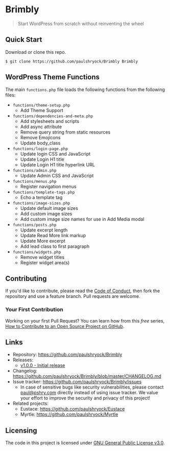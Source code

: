 # Brimbly
> Start WordPress from scratch without reinventing the wheel

## Quick Start

Download or clone this repo<!--  and open `index.html` -->.

```shell
$ git clone https://github.com/paulshryock/Brimbly Brimbly
```

## WordPress Theme Functions

The main `functions.php` file loads the following functions from the following files:

- `functions/theme-setup.php`
	- Add Theme Support
- `functions/dependencies-and-meta.php`
	- Add stylesheets and scripts
	- Add async attribute
	- Remove query string from static resources
	- Remove Emojicons
	- Update body_class
- `functions/login-page.php`
	- Update login CSS and JavaScript
	- Update Login H1 title
	- Update Login H1 title hyperlink URL
- `functions/admin.php`
	- Update Admin CSS and JavaScript
- `functions/menus.php`
	- Register navigation menus
- `functions/template-tags.php`
	- Echo a template tag
- `functions/image-sizes.php`
	- Update default image sizes
	- Add custom image sizes
	- Add custom image size names for use in Add Media modal
- `functions/posts.php`
	- Update excerpt length
	- Update Read More link markup
	- Update More excerpt
	- Add lead class to first paragraph
- `functions/widgets.php`
	- Remove widget titles
	- Register widget area(s)

<!-- ## Roadmap -->

## Contributing

If you'd like to contribute, please read the [Code of Conduct](https://github.com/paulshryock/Brimbly/blob/master/CODE_OF_CONDUCT.md), then fork the repository and use a feature
branch. Pull requests are welcome.

### Your First Contribution

Working on your first Pull Request? You can learn how from this *free* series, [How to Contribute to an Open Source Project on GitHub](https://egghead.io/series/how-to-contribute-to-an-open-source-project-on-github).

## Links

<!-- - Project homepage: https://paulshryock.github.io/Brimbly/ -->
- Repository: https://github.com/paulshryock/Brimbly
- Releases:
	- [v1.0.0 - Initial release](https://github.com/paulshryock/Brimbly/releases/tag/v1.0.0)
		<!-- - [v2.0.1 - XXXXXX](https://github.com/paulshryock/Brimbly/releases/tag/v2.0.1) -->
		<!-- - [v2.0.2 - XXXXXX](https://github.com/paulshryock/Brimbly/releases/tag/v2.0.2) -->
		<!-- - [v2.0.3 - XXXXXX](https://github.com/paulshryock/Brimbly/releases/tag/v2.0.3) -->
		<!-- - [v2.0.4 - XXXXXX](https://github.com/paulshryock/Brimbly/releases/tag/v2.0.4) -->
		<!-- - [v2.0.5 - XXXXXX](https://github.com/paulshryock/Brimbly/releases/tag/v2.0.5) -->
		<!-- - [v2.0.6 - XXXXXX](https://github.com/paulshryock/Brimbly/releases/tag/v2.0.6) -->
		<!-- - [v2.0.7 - XXXXXX](https://github.com/paulshryock/Brimbly/releases/tag/v2.0.7) -->
		<!-- - [v2.0.8 - XXXXXX](https://github.com/paulshryock/Brimbly/releases/tag/v2.0.8) -->
		<!-- - [v2.0.9 - XXXXXX](https://github.com/paulshryock/Brimbly/releases/tag/v2.0.9) -->
- Changelog: https://github.com/paulshryock/Brimbly/blob/master/CHANGELOG.md
- Issue tracker: https://github.com/paulshryock/Brimbly/issues
  - In case of sensitive bugs like security vulnerabilities, please contact paul@pshry.com directly instead of using issue tracker. We value your effort to improve the security and privacy of this project!
- Related projects:
  - Eustace: https://github.com/paulshryock/Eustace
  - Myrtle: https://github.com/paulshryock/Myrtle


## Licensing

The code in this project is licensed under [GNU General Public License v3.0](https://github.com/paulshryock/Brimbly/blob/master/LICENSE).